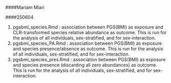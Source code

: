 ####Mariam Miari

####250604

1. pgsbmi_species.Rmd : association between PGS(BMI) as exposure and CLR-transformed species relative abundance as outcome. This is run for the analysis of all individuals, sex-stratified, and for sex-interaction.
2. pgsbmi_species_PA.Rmd : association between PGS(BMI) as exposure and species presence/absence as outcome. This is run for the analysis of all individuals, sex-stratified, and for sex-interaction. 
3. pgsbmi_species_pres.Rmd : association between PGS(BMI) as exposure and species presence (discarding all zero abundances) as outcome. This is run for the analysis of all individuals, sex-stratified, and for sex-interaction.
